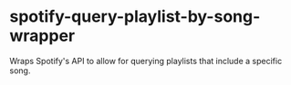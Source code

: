 # spotify-query-playlist-by-song-wrapper
Wraps Spotify's API to allow for querying playlists that include a specific song. 
